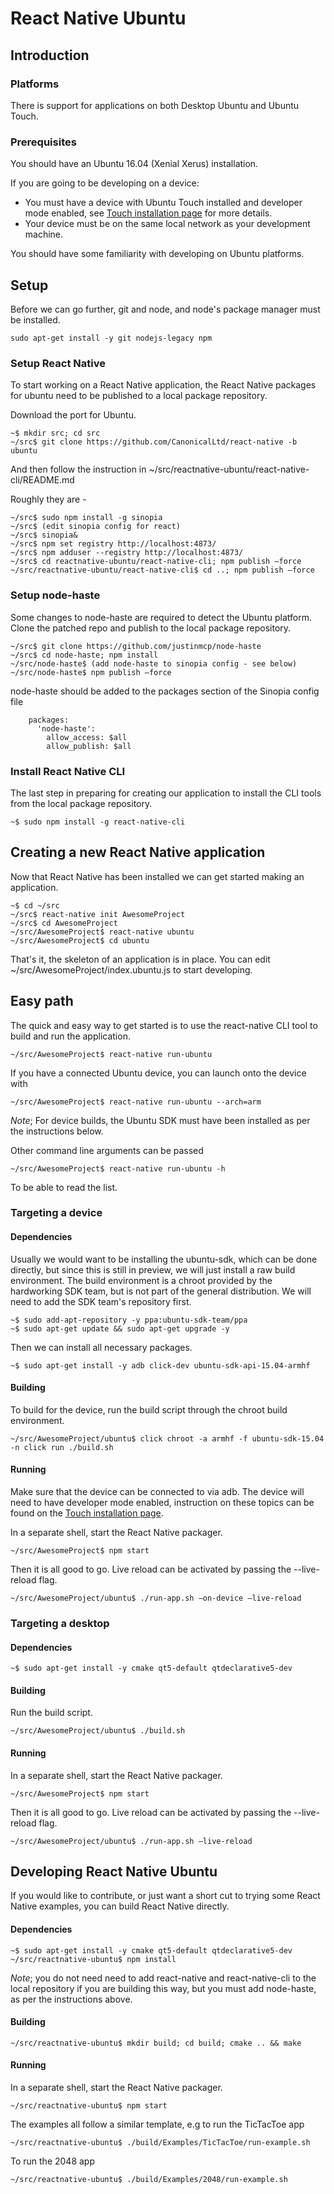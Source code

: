 
# React Native Ubuntu

## Introduction

### Platforms

There is support for applications on both Desktop Ubuntu and Ubuntu Touch.

### Prerequisites

You should have an Ubuntu 16.04 (Xenial Xerus) installation.

If you are going to be developing on a device:
 - You must have a device with Ubuntu Touch installed and developer mode
 enabled, see [Touch installation page](https://developer.ubuntu.com/en/phone/devices/installing-ubuntu-for-devices/)
 for more details.
 - Your device must be on the same local network as your development machine.

You should have some familiarity with developing on Ubuntu platforms.

## Setup

Before we can go further, git and node, and node's package manager must be
installed.

```
sudo apt-get install -y git nodejs-legacy npm
```

### Setup React Native

To start working on a React Native application, the React Native packages for
ubuntu need to be published to a local package repository.

Download the port for Ubuntu.
```
~$ mkdir src; cd src
~/src$ git clone https://github.com/CanonicalLtd/react-native -b ubuntu
```
And then follow the instruction in ~/src/reactnative-ubuntu/react-native-cli/README.md

Roughly they are -
```
~/src$ sudo npm install -g sinopia
~/src$ (edit sinopia config for react)
~/src$ sinopia&
~/src$ npm set registry http://localhost:4873/
~/src$ npm adduser --registry http://localhost:4873/
~/src$ cd reactnative-ubuntu/react-native-cli; npm publish —force
~/src/reactnative-ubuntu/react-native-cli$ cd ..; npm publish —force
```

### Setup node-haste

Some changes to node-haste are required to detect the Ubuntu platform. Clone
the patched repo and publish to the local package repository.
```
~/src$ git clone https://github.com/justinmcp/node-haste
~/src$ cd node-haste; npm install
~/src/node-haste$ (add node-haste to sinopia config - see below)
~/src/node-haste$ npm publish —force
```

node-haste should be added to the packages section of the Sinopia config file
```
    packages:
      'node-haste':
        allow_access: $all
        allow_publish: $all
```

### Install React Native CLI

The last step in preparing for creating our application to install the CLI
tools from the local package repository.
```
~$ sudo npm install -g react-native-cli
```

## Creating a new React Native application

Now that React Native has been installed we can get started making an
application.

```
~$ cd ~/src
~/src$ react-native init AwesomeProject
~/src$ cd AwesomeProject
~/src/AwesomeProject$ react-native ubuntu
~/src/AwesomeProject$ cd ubuntu
```

That's it, the skeleton of an application is in place. You can edit
~/src/AwesomeProject/index.ubuntu.js to start developing.

## Easy path

The quick and easy way to get started is to use the react-native CLI tool to
build and run the application.
```
~/src/AwesomeProject$ react-native run-ubuntu
```

If you have a connected Ubuntu device, you can launch onto the device with
```
~/src/AwesomeProject$ react-native run-ubuntu --arch=arm
```
*Note*; For device builds, the Ubuntu SDK must have been installed as per the
instructions below.


Other command line arguments can be passed 
```
~/src/AwesomeProject$ react-native run-ubuntu -h
```
To be able to read the list.


### Targeting a device

#### Dependencies

Usually we would want to be installing the ubuntu-sdk, which can be done
directly, but since this is still in preview, we will just install a raw build
environment. The build environment is a chroot provided by the hardworking SDK
team, but is not part of the general distribution. We will need to add the SDK
team's repository first.

```
~$ sudo add-apt-repository -y ppa:ubuntu-sdk-team/ppa
~$ sudo apt-get update && sudo apt-get upgrade -y
```

Then we can install all necessary packages.
```
~$ sudo apt-get install -y adb click-dev ubuntu-sdk-api-15.04-armhf
```


#### Building

To build for the device, run the build script through the chroot build
environment.
```
~/src/AwesomeProject/ubuntu$ click chroot -a armhf -f ubuntu-sdk-15.04 -n click run ./build.sh
```

#### Running

Make sure that the device can be connected to via adb. The device will need to
have developer mode enabled, instruction on these topics can be found on the
[Touch installation page](https://developer.ubuntu.com/en/phone/devices/installing-ubuntu-for-devices/).

In a separate shell, start the React Native packager.
```
~/src/AwesomeProject$ npm start
```

Then it is all good to go. Live reload can be activated by passing the --live-reload flag.
```
~/src/AwesomeProject/ubuntu$ ./run-app.sh —on-device —live-reload
```

### Targeting a desktop

#### Dependencies

```
~$ sudo apt-get install -y cmake qt5-default qtdeclarative5-dev
```

#### Building

Run the build script.
```
~/src/AwesomeProject/ubuntu$ ./build.sh
```

#### Running

In a separate shell, start the React Native packager.
```
~/src/AwesomeProject$ npm start
```

Then it is all good to go. Live reload can be activated by passing the
--live-reload flag.
```
~/src/AwesomeProject/ubuntu$ ./run-app.sh —live-reload
```

## Developing React Native Ubuntu

If you would like to contribute, or just want a short cut to trying some React
Native examples, you can build React Native directly.

#### Dependencies

```
~$ sudo apt-get install -y cmake qt5-default qtdeclarative5-dev
~/src/reactnative-ubuntu$ npm install
```

*Note*; you do not need need to add react-native and react-native-cli to the
local repository if you are building this way, but you must add node-haste, as
per the instructions above.

#### Building

```
~/src/reactnative-ubuntu$ mkdir build; cd build; cmake .. && make
```

#### Running

In a separate shell, start the React Native packager.
```
~/src/reactnative-ubuntu$ npm start
```

The examples all follow a similar template, e.g to run the TicTacToe app
```
~/src/reactnative-ubuntu$ ./build/Examples/TicTacToe/run-example.sh
```
To run the 2048 app
```
~/src/reactnative-ubuntu$ ./build/Examples/2048/run-example.sh
```

